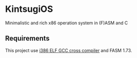 # KintsugiOS
Minimalistic and rich x86 operation system in (F)ASM and C

## Requirements
This project use [i386 ELF GCC cross compiler](http://newos.org/toolchains/i386-elf-15.1.0-Linux-x86_64.tar.xz) and FASM 1.73.
